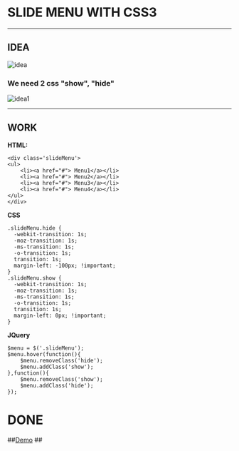 # **SLIDE MENU WITH CSS3** #

***

## IDEA ##

![idea](http://www.axure.com/c/attachments/forum/6-x-newbie-questions/1122d1349212362-want-menu-slide-out-page-mouseenter-mouse-out-sliding-menu.png)

### **We need 2 css "show", "hide"** ###
![idea1](http://i.imgur.com/47pPZY7.png)

***

## WORK ##

**HTML:**
    
	<div class='slideMenu'>
	<ul>
    	<li><a href="#"> Menu1</a></li>
        <li><a href="#"> Menu2</a></li>
        <li><a href="#"> Menu3</a></li>
        <li><a href="#"> Menu4</a></li>
    </ul>
	</div> 

**CSS**

	.slideMenu.hide {
	  -webkit-transition: 1s;
	  -moz-transition: 1s;
	  -ms-transition: 1s;
	  -o-transition: 1s;
	  transition: 1s;
	  margin-left: -100px; !important;
	}
	.slideMenu.show {
	  -webkit-transition: 1s;
	  -moz-transition: 1s;
	  -ms-transition: 1s;
	  -o-transition: 1s;
	  transition: 1s;
	  margin-left: 0px; !important;
	}

**JQuery**

	$menu = $('.slideMenu');
	$menu.hover(function(){ 
	    $menu.removeClass('hide');
	    $menu.addClass('show');
	},function(){	
		$menu.removeClass('show');
	    $menu.addClass('hide');
	});


<h1>DONE</h1>

##[Demo](http://jsfiddle.net/uLeo2wyf/) ##